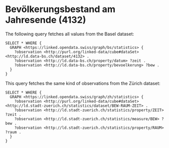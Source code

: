 # Bevölkerungsbestand am Jahresende (4132)

The following query fetches all values from the Basel dataset:

```
SELECT * WHERE {
  GRAPH <https://linked.opendata.swiss/graph/bs/statistics> {    
    ?observation <http://purl.org/linked-data/cube#dataSet> <http://ld.data-bs.ch/dataset/4132> .
    ?observation <http://ld.data-bs.ch/property/datum> ?zeit .
    ?observation <http://ld.data-bs.ch/property/bevoelkerung> ?bew .
  }
}
```

This query fetches the same kind of observations from the Zürich dataset:

```
SELECT * WHERE {
  GRAPH <https://linked.opendata.swiss/graph/zh/statistics> {    
    ?observation <http://purl.org/linked-data/cube#dataSet> <http://ld.stadt-zuerich.ch/statistics/dataset/BEW-RAUM-ZEIT> .
    ?observation <http://ld.stadt-zuerich.ch/statistics/property/ZEIT> ?zeit .
    ?observation <http://ld.stadt-zuerich.ch/statistics/measure/BEW> ?bew .
    ?observation <http://ld.stadt-zuerich.ch/statistics/property/RAUM> ?raum .
  }
}
```
